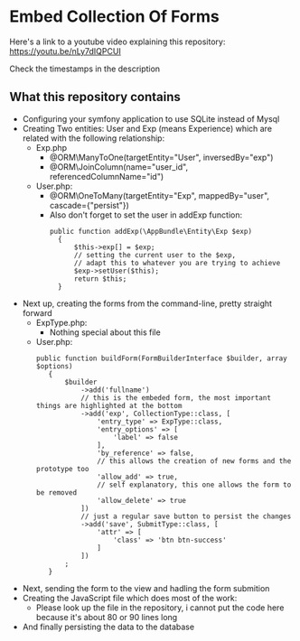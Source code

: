 Embed Collection Of Forms
========================

Here's a link to a youtube video explaining this repository:
https://youtu.be/nLy7dIQPCUI

Check the timestamps in the description

What this repository contains
--------------

* Configuring your symfony application to  use SQLite instead of Mysql
* Creating Two entities: User and Exp (means Experience) which are related with the following relationship:
    * Exp.php
        * @ORM\ManyToOne(targetEntity="User", inversedBy="exp")
         * @ORM\JoinColumn(name="user_id", referencedColumnName="id")
    * User.php:
        * @ORM\OneToMany(targetEntity="Exp", mappedBy="user", cascade={"persist"})
        * Also don't forget to set the user in addExp function:
            ```
            public function addExp(\AppBundle\Entity\Exp $exp)
              {
                  $this->exp[] = $exp;
                  // setting the current user to the $exp,
                  // adapt this to whatever you are trying to achieve
                  $exp->setUser($this);
                  return $this;
              }
            ```
* Next up, creating the forms from the command-line, pretty straight forward
    * ExpType.php:
        * Nothing special about this file
    * User.php:
        ```
       public function buildForm(FormBuilderInterface $builder, array $options)
           {
               $builder
                   ->add('fullname')
                   // this is the embeded form, the most important things are highlighted at the bottom
                   ->add('exp', CollectionType::class, [
                       'entry_type' => ExpType::class,
                       'entry_options' => [
                           'label' => false
                       ],
                       'by_reference' => false,
                       // this allows the creation of new forms and the prototype too
                       'allow_add' => true,
                       // self explanatory, this one allows the form to be removed
                       'allow_delete' => true
                   ])
                   // just a regular save button to persist the changes
                   ->add('save', SubmitType::class, [
                       'attr' => [
                           'class' => 'btn btn-success'
                       ]
                   ])
               ;
           }
        ```
* Next, sending the form to the view and hadling the form submition
* Creating the JavaScript file which does most of the work:
    * Please look up the file in the repository, i cannot put the code here because it's about 80 or 90 lines long
* And finally persisting the data to the database